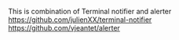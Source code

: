 This is combination of Terminal notifier and alerter
https://github.com/julienXX/terminal-notifier
https://github.com/vjeantet/alerter